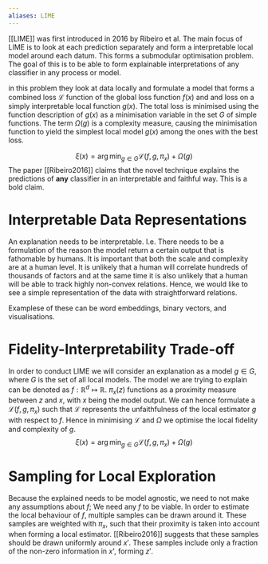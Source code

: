 ```yaml
---
aliases: LIME
---
```

[[LIME]] was first introduced in 2016 by Ribeiro et al. The main focus of LIME is to look at each prediction separately and form a interpretable local model around each datum. This forms a submodular optimisation problem. The goal of this is to be able to form explainable interpretations of any classifier in any process or model.

in this problem they look at data locally and formulate a model that forms a combined loss $\mathcal{L}$ function of the global loss function $f(x)$ and and loss on a simply interpretable local function $g(x)$. The total loss is minimised using the function description of $g(x)$ as a minimisation variable in the set $G$ of simple functions. The term $\Omega(g)$ is a complexity measure, causing the minimisation function to yield the simplest local model $g(x)$ among the ones with the best loss.

$$\xi(x) = \arg\min_{g\in G} \mathcal{L}(f,g,\pi_x)+\Omega(g)$$
The paper [[Ribeiro2016]] claims that the novel technique explains the predictions of **any** classifier in an interpretable and faithful way. This is a bold claim. 

# Interpretable Data Representations
An explanation needs to be interpretable. I.e. There needs to be a formulation of the reason the model return a certain output that is fathomable by humans. It is important that both the scale and complexity are at a human level. It is unlikely that a human will correlate hundreds of thousands of factors and at the same time it is also unlikely that a human will be able to track highly non-convex relations. Hence, we would like to see a simple representation of the data with straightforward relations.

Examplese of these can be word embeddings, binary vectors, and visualisations.

# Fidelity-Interpretability Trade-off
In order to conduct LIME we will consider an explanation as a model $g\in G$, where $G$ is the set of all local models. The model we are trying to explain can be denoted as $f:\mathbb{R}^d \mapsto \mathbb{R}$. $\pi_x(z)$ functions as a proximity measure between $z$ and $x$, with $x$ being the model output.  We can hence formulate a $\mathcal{L}(f,g,\pi_x)$ such that $\mathcal{L}$ represents the unfaithfulness of the local estimator $g$ with respect to $f$.  Hence in minimising $\mathcal{L}$ and $\Omega$ we optimise the local fidelity and complexity of $g$.
$$\xi(x) = \arg\min_{g\in G} \mathcal{L}(f,g,\pi_x)+\Omega(g)$$
# Sampling for Local Exploration
Because the explained needs to be model agnostic, we need to not make any assumptions about $f$; We need any $f$ to be viable. In order to estimate the local behaviour of $f$, multiple samples can be drawn around it. These samples are weighted with $\pi_x$, such that their proximity is taken into account when forming a local estimator. [[Ribeiro2016]] suggests that these samples should be drawn uniformly around $x'$.  These samples include only a fraction of the non-zero information in $x$', forming $z'$.

